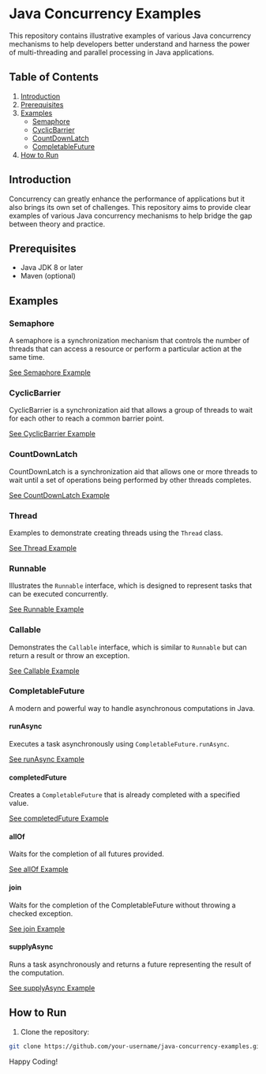 # Java Concurrency Examples

This repository contains illustrative examples of various Java concurrency mechanisms to help developers better understand and harness the power of multi-threading and parallel processing in Java applications.

## Table of Contents

1. [Introduction](#introduction)
2. [Prerequisites](#prerequisites)
3. [Examples](#examples)
    - [Semaphore](#semaphore)
    - [CyclicBarrier](#cyclicbarrier)
    - [CountDownLatch](#countdownlatch)
    - [CompletableFuture](#completableFuture)
4. [How to Run](#how-to-run)


## Introduction

Concurrency can greatly enhance the performance of applications but it also brings its own set of challenges. This repository aims to provide clear examples of various Java concurrency mechanisms to help bridge the gap between theory and practice.

## Prerequisites

- Java JDK 8 or later
- Maven (optional)

## Examples

### Semaphore

A semaphore is a synchronization mechanism that controls the number of threads that can access a resource or perform a particular action at the same time.

[See Semaphore Example](./src/main/java/services/SemaphoreExample)

### CyclicBarrier

CyclicBarrier is a synchronization aid that allows a group of threads to wait for each other to reach a common barrier point.

[See CyclicBarrier Example](./src/main/java/cyclicbarrier)

### CountDownLatch

CountDownLatch is a synchronization aid that allows one or more threads to wait until a set of operations being performed by other threads completes.

[See CountDownLatch Example](./src/main/java/countdownlatch)

### Thread

Examples to demonstrate creating threads using the `Thread` class.

[See Thread Example](./src/main/java/thread)

### Runnable

Illustrates the `Runnable` interface, which is designed to represent tasks that can be executed concurrently.

[See Runnable Example](./src/main/java/runnable)

### Callable

Demonstrates the `Callable` interface, which is similar to `Runnable` but can return a result or throw an exception.

[See Callable Example](./src/main/java/callable)

### CompletableFuture

A modern and powerful way to handle asynchronous computations in Java.

#### runAsync

Executes a task asynchronously using `CompletableFuture.runAsync`.

[See runAsync Example](./src/main/java/completablefuture/runasync)

#### completedFuture

Creates a `CompletableFuture` that is already completed with a specified value.

[See completedFuture Example](./src/main/java/completablefuture/completedfuture)

#### allOf

Waits for the completion of all futures provided.

[See allOf Example](./src/main/java/completablefuture/allof)

#### join

Waits for the completion of the CompletableFuture without throwing a checked exception.

[See join Example](./src/main/java/completablefuture/join)

#### supplyAsync

Runs a task asynchronously and returns a future representing the result of the computation.

[See supplyAsync Example](./src/main/java/completablefuture/supplyasync)

## How to Run

1. Clone the repository:

```bash
git clone https://github.com/your-username/java-concurrency-examples.git
```


Happy Coding!